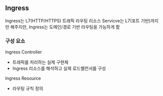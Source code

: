 ## Ingress
 
Ingress는 L7(HTTP/HTTPS) 트래픽 라우팅 리소스
Servicve는 L7(포트 기반)까지만 해주지만, Ingress는 도메인/경로 기반 라우팅을 가능하게 함

### 구성 요소 

Ingress Controller
- 트래픽를 처리하는 실제 구현체
- Ingress 리소스를 해석하고 실제 로드밸런서를 구성

Ingress Resource
- 라우팅 규칙 정의 